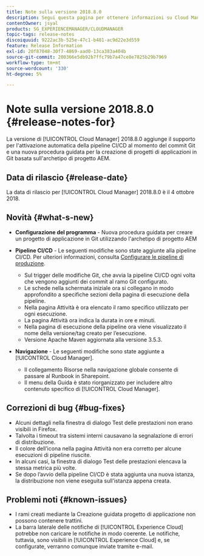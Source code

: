 ```yaml
---
title: Note sulla versione 2018.8.0
description: Segui questa pagina per ottenere informazioni su Cloud Manager 2018.8.0.
contentOwner: jsyal
products: SG_EXPERIENCEMANAGER/CLOUDMANAGER
topic-tags: release-notes
discoiquuid: 9222ac3b-525e-47c1-b481-ac9d22e3d559
feature: Release Information
exl-id: 20f87048-30f7-4869-aad0-13ca383a404b
source-git-commit: 200366e5db92b7ffc79b7a47ce8e7825b29b7969
workflow-type: tm+mt
source-wordcount: '330'
ht-degree: 5%

---
```


# Note sulla versione 2018.8.0 {#release-notes-for}

La versione di [!UICONTROL Cloud Manager] 2018.8.0 aggiunge il supporto per l&#39;attivazione automatica della pipeline CI/CD al momento del commit Git e una nuova procedura guidata per la creazione di progetti di applicazioni in Git basata sull&#39;archetipo di progetto AEM.

## Data di rilascio {#release-date}

La data di rilascio per [!UICONTROL Cloud Manager] 2018.8.0 è il 4 ottobre 2018.

## Novità {#what-s-new}

* **Configurazione del programma** - Nuova procedura guidata per creare un progetto di applicazione in Git utilizzando l&#39;archetipo di progetto AEM

* **Pipeline CI/CD** - Le seguenti modifiche sono state aggiunte alla pipeline CI/CD. Per ulteriori informazioni, consulta [Configurare le pipeline di produzione](/help/using/production-pipelines.md).

   * Sul trigger delle modifiche Git, che avvia la pipeline CI/CD ogni volta che vengono aggiunti dei commit al ramo Git configurato.
   * Le schede nella schermata iniziale ora si collegano in modo approfondito a specifiche sezioni della pagina di esecuzione della pipeline.
   * Nella pagina Attività è ora elencato il ramo specifico utilizzato per ogni esecuzione.
   * La pagina Attività ora indica la durata in ore e minuti.
   * Nella pagina di esecuzione della pipeline ora viene visualizzato il nome della versione/tag creato per l’esecuzione.
   * Versione Apache Maven aggiornata alla versione 3.5.3.

* **Navigazione** - Le seguenti modifiche sono state aggiunte a [!UICONTROL Cloud Manager].

   * Il collegamento Risorse nella navigazione globale consente di passare al Runbook in Sharepoint.
   * Il menu della Guida è stato riorganizzato per includere altro contenuto specifico di [!UICONTROL Cloud Manager].

## Correzioni di bug {#bug-fixes}

* Alcuni dettagli nella finestra di dialogo Test delle prestazioni non erano visibili in Firefox.
* Talvolta i timeout tra sistemi interni causavano la segnalazione di errori di distribuzione.
* Il colore dell’icona nella pagina Attività non era corretto per alcune esecuzioni di pipeline riuscite.
* In alcuni casi, la finestra di dialogo Test delle prestazioni elencava la stessa metrica più volte.
* Se dopo l’avvio della pipeline CI/CD è stata aggiunta una nuova istanza, la distribuzione non viene eseguita sull’istanza appena creata.

## Problemi noti {#known-issues}

* I rami creati mediante la Creazione guidata progetto di applicazione non possono contenere trattini.
* La barra laterale delle notifiche di [!UICONTROL Experience Cloud] potrebbe non caricare le notifiche in modo coerente. Le notifiche, tuttavia, sono visibili in [!UICONTROL Experience Cloud] e, se configurate, verranno comunque inviate tramite e-mail.
